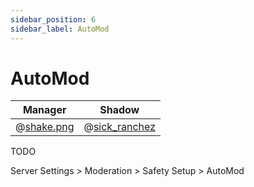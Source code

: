```yaml
---
sidebar_position: 6
sidebar_label: AutoMod
---
```


# AutoMod

| Manager                           | Shadow                              |
| --------------------------------- | ----------------------------------- |
| @[shake.png](1034384071415050300) | @[sick_ranchez](947853707331121282) |

TODO

Server Settings > Moderation > Safety Setup > AutoMod
